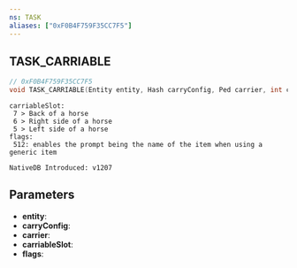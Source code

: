 ```yaml
---
ns: TASK
aliases: ["0xF0B4F759F35CC7F5"]
---
```

## TASK_CARRIABLE

```c
// 0xF0B4F759F35CC7F5
void TASK_CARRIABLE(Entity entity, Hash carryConfig, Ped carrier, int carriableSlot, int flags);
```

```
carriableSlot:
 7 > Back of a horse
 6 > Right side of a horse
 5 > Left side of a horse
flags:
 512: enables the prompt being the name of the item when using a generic item

NativeDB Introduced: v1207
```

## Parameters
* **entity**:
* **carryConfig**:
* **carrier**:
* **carriableSlot**:
* **flags**:
